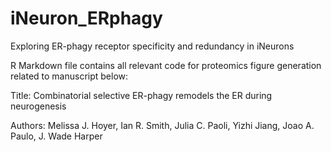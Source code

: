 # iNeuron_ERphagy
Exploring ER-phagy receptor specificity and redundancy in iNeurons


R Markdown file contains all relevant code for proteomics figure generation related to manuscript below:

Title: Combinatorial selective ER-phagy remodels the ER during neurogenesis

Authors: Melissa J. Hoyer, Ian R. Smith, Julia C. Paoli, Yizhi Jiang, Joao A. Paulo, J. Wade Harper

